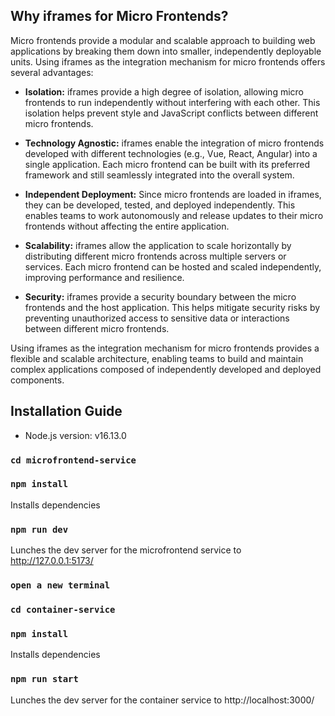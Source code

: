 ## Why iframes for Micro Frontends?

Micro frontends provide a modular and scalable approach to building web applications by breaking them down into smaller, independently deployable units. Using iframes as the integration mechanism for micro frontends offers several advantages:

- **Isolation:** iframes provide a high degree of isolation, allowing micro frontends to run independently without interfering with each other. This isolation helps prevent style and JavaScript conflicts between different micro frontends.

- **Technology Agnostic:** iframes enable the integration of micro frontends developed with different technologies (e.g., Vue, React, Angular) into a single application. Each micro frontend can be built with its preferred framework and still seamlessly integrated into the overall system.

- **Independent Deployment:** Since micro frontends are loaded in iframes, they can be developed, tested, and deployed independently. This enables teams to work autonomously and release updates to their micro frontends without affecting the entire application.

- **Scalability:** iframes allow the application to scale horizontally by distributing different micro frontends across multiple servers or services. Each micro frontend can be hosted and scaled independently, improving performance and resilience.

- **Security:** iframes provide a security boundary between the micro frontends and the host application. This helps mitigate security risks by preventing unauthorized access to sensitive data or interactions between different micro frontends.

Using iframes as the integration mechanism for micro frontends provides a flexible and scalable architecture, enabling teams to build and maintain complex applications composed of independently developed and deployed components.


## Installation Guide

- Node.js version: v16.13.0

### `cd microfrontend-service`

### `npm install`

Installs dependencies

### `npm run dev`

Lunches the dev server for the microfrontend service to http://127.0.0.1:5173/
### `open a new terminal`

### `cd container-service`

### `npm install`

Installs dependencies

### `npm run start`

Lunches the dev server for the container service  to http://localhost:3000/



